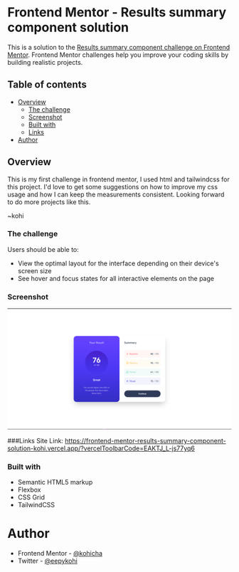 # Frontend Mentor - Results summary component solution

This is a solution to the [Results summary component challenge on Frontend Mentor](https://www.frontendmentor.io/challenges/results-summary-component-CE_K6s0maV). Frontend Mentor challenges help you improve your coding skills by building realistic projects.

## Table of contents

- [Overview](#overview)
  - [The challenge](#the-challenge)
  - [Screenshot](#screenshot)
  - [Built with](#built-with)
  - [Links](#links)
- [Author](#author)

## Overview

This is my first challenge in frontend mentor, I used html and tailwindcss for this project. I'd love to get some suggestions on how to improve my css usage and how I can keep the measurements consistent. Looking forward to do more projects like this.

~kohi

### The challenge

Users should be able to:

- View the optimal layout for the interface depending on their device's screen size
- See hover and focus states for all interactive elements on the page

### Screenshot

![Screenshot of Result](./design/finalproduct.jpg)


###Links
Site Link: https://frontend-mentor-results-summary-component-solution-kohi.vercel.app/?vercelToolbarCode=EAKTJ_L-js77yq6


### Built with

- Semantic HTML5 markup
- Flexbox
- CSS Grid
- TailwindCSS

# Author

- Frontend Mentor - [@kohicha](https://www.frontendmentor.io/profile/kohicha)
- Twitter - [@eepykohi](https://twitter.com/eepykohi)
